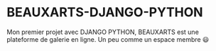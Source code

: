 # BEAUXARTS-DJANGO-PYTHON
Mon premier projet avec DJANGO PYTHON, BEAUXARTS est une plateforme de galerie en ligne. Un peu comme un espace membre 😃
